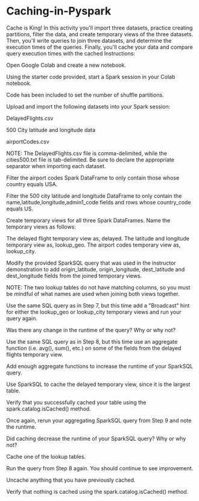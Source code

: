 # Caching-in-Pyspark

Cache is King!
In this activity you'll import three datasets, practice creating partitions, filter the data, and create temporary views of the three datasets. Then, you'll write queries to join three datasets, and determine the execution times of the queries. Finally, you'll cache your data and compare query execution times with the cached
Instructions:


Open Google Colab and create a new notebook.


Using the starter code provided, start a Spark session in your Colab notebook.

Code has been included to set the number of shuffle partitions.



Upload and import the following datasets into your Spark session:


DelayedFlights.csv


500 City latitude and longitude data


airportCodes.csv


NOTE: The DelayedFlights.csv file is comma-delimited, while the cities500.txt file is tab-delimited. Be sure to declare the appropriate separator when importing each dataset.




Filter the airport codes Spark DataFrame to only contain those whose country equals USA.


Filter the 500 city latitude and longitude DataFrame to only contain the name,latitude,longitude,admin1_code fields and rows whose country_code equals US.


Create temporary views for all three Spark DataFrames. Name the temporary views as follows:

The delayed flight temporary view as, delayed.
The latitude and longitude temporary view as, lookup_geo.
The airport codes temporary view as, lookup_city.



Modify the provided SparkSQL query that was used in the instructor demonstration to add origin_latitude, origin_longitude, dest_latitude and dest_longitude fields from the joined temporary views.


NOTE:  The two lookup tables do not have matching columns, so you must be mindful of what names are  used when joining both views together.



Use the same SQL query as in Step 7, but this time add a "Broadcast" hint for either the lookup_geo or lookup_city temporary views and run your query again.

Was there any change in the runtime of the query? Why or why not?



Use the same SQL query as in Step 8, but this time use an aggregate function (i.e. avg(), sum(), etc.) on some of the fields from the delayed flights temporary view.

Add enough aggregate functions to increase the runtime of your SparkSQL query.



Use SparkSQL to cache the delayed temporary view, since it is the largest table.


Verify that you successfully cached your table using the spark.catalog.isCached() method.


Once again, rerun your aggregating SparkSQL query from Step 9 and note the runtime.

Did caching decrease the runtime of your SparkSQL query? Why or why not?



Cache one of the lookup tables.


Run the query from Step 8 again. You should continue to see improvement.


Uncache anything that you have previously cached.


Verify that nothing is cached using the spark.catalog.isCached() method.
